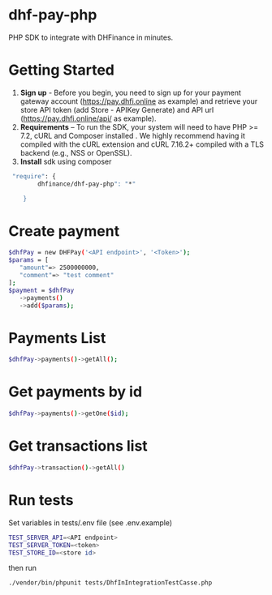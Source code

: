 # dhf-pay-php

PHP SDK to integrate with DHFinance in minutes.

# Getting Started

1. **Sign up** - Before you begin, you need to sign up for your payment gateway account (https://pay.dhfi.online as
   example) and retrieve your store API token (add Store - APIKey Generate) and API url (https://pay.dhfi.online/api/ as
   example).
2. **Requirements** – To run the SDK, your system will need to have PHP >= 7.2, cURL and Composer installed . We highly
   recommend having it compiled with the cURL extension and cURL 7.16.2+ compiled with a TLS backend (e.g., NSS or
   OpenSSL).
3. **Install** sdk using composer

```sh
 "require": {
        dhfinance/dhf-pay-php": "*"

    }
```

# Create payment

 ```sh
$dhfPay = new DHFPay('<API endpoint>', '<Token>');
$params = [
    "amount"=> 2500000000,
    "comment"=> "test comment"
];
$payment = $dhfPay
    ->payments()
    ->add($params);
```

# Payments List

```sh
$dhfPay->payments()->getAll();
```

# Get payments by id

```sh
$dhfPay->payments()->getOne($id);
```

# Get transactions list

```sh
$dhfPay->transaction()->getAll()
```

# Run tests

Set variables in tests/.env file (see .env.example)

```sh
TEST_SERVER_API=<API endpoint>
TEST_SERVER_TOKEN=<token>
TEST_STORE_ID=<store id>

```

then run

```sh
./vendor/bin/phpunit tests/DhfInIntegrationTestCasse.php
```



